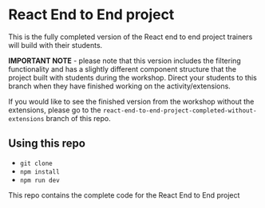 # React End to End project

This is the fully completed version of the React end to end project trainers will build with their students. 

**IMPORTANT NOTE** - please note that this version includes the filtering functionality and has a slightly different component structure that the project built with students during the workshop. Direct your students to this branch when they have finished working on the activity/extensions. 

If you would like to see the finished version from the workshop without the extensions, please go to the `react-end-to-end-project-completed-without-extensions` branch of this repo. 

## Using this repo

- `git clone`
- `npm install`
- `npm run dev`

This repo contains the complete code for the React End to End project
